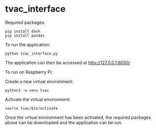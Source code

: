 # tvac_interface
Required packages: 
```
pip install dash
pip install pandas
```
To run the application: 
```
python tvac_interface.py
```
The application can then be accessed at http://127.0.0.1:8050/

To run on Raspberry Pi: 

Create a new virtual environment:
```
python3 -m venv tvac
```
Activate the virtual environment:
```
source tvac/bin/activate
```
Once the virtual environment has been activated, the required packages above can be downloaded and the application can be run.
